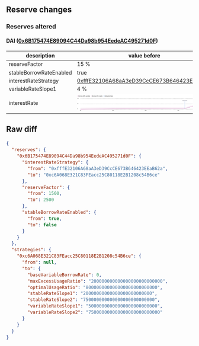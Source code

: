 ## Reserve changes

### Reserves altered

#### DAI ([0x6B175474E89094C44Da98b954EedeAC495271d0F](https://etherscan.io/address/0x6B175474E89094C44Da98b954EedeAC495271d0F))

| description | value before | value after |
| --- | --- | --- |
| reserveFactor | 15 % | 25 % |
| stableBorrowRateEnabled | true | false |
| interestRateStrategy | [0xfffE32106A68aA3eD39CcCE673B646423EEaB62a](https://etherscan.io/address/0xfffE32106A68aA3eD39CcCE673B646423EEaB62a) | [0xc6A068E321C83FEacc25C80118E2B1208c54B6ce](https://etherscan.io/address/0xc6A068E321C83FEacc25C80118E2B1208c54B6ce) |
| variableRateSlope1 | 4 % | 5 % |
| interestRate | ![before](/.assets/c415a8c57745a62d63e11134fe8acf5059377542.svg) | ![after](/.assets/62f021f36d53e9ea17053e69d91919a485630b05.svg) |

## Raw diff

```json
{
  "reserves": {
    "0x6B175474E89094C44Da98b954EedeAC495271d0F": {
      "interestRateStrategy": {
        "from": "0xfffE32106A68aA3eD39CcCE673B646423EEaB62a",
        "to": "0xc6A068E321C83FEacc25C80118E2B1208c54B6ce"
      },
      "reserveFactor": {
        "from": 1500,
        "to": 2500
      },
      "stableBorrowRateEnabled": {
        "from": true,
        "to": false
      }
    }
  },
  "strategies": {
    "0xc6A068E321C83FEacc25C80118E2B1208c54B6ce": {
      "from": null,
      "to": {
        "baseVariableBorrowRate": 0,
        "maxExcessUsageRatio": "200000000000000000000000000",
        "optimalUsageRatio": "800000000000000000000000000",
        "stableRateSlope1": "20000000000000000000000000",
        "stableRateSlope2": "750000000000000000000000000",
        "variableRateSlope1": "50000000000000000000000000",
        "variableRateSlope2": "750000000000000000000000000"
      }
    }
  }
}
```